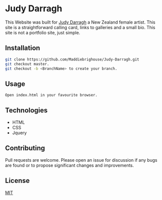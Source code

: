 # Judy Darragh
This Website was built for [Judy Darragh]('https://www.judydarragh.co.nz/') a New Zealand female artist.
This site is a straightforward calling card, links to galleries and a small bio. This site is not a portfolio site, just simple.  

## Installation

```bash
git clone https://github.com/Maddiebrighouse/Judy-Darragh.git
git checkout master. 
git checkout -b <BranchName> to create your branch.
```

## Usage

```bash
Open index.html in your favourite browser. 
```

## Technologies
- HTML
- CSS
- Jquery 

## Contributing
Pull requests are welcome. Please open an issue for discussion if any bugs are found or to propose significant changes and improvements.

## License
[MIT](https://choosealicense.com/licenses/mit/)
